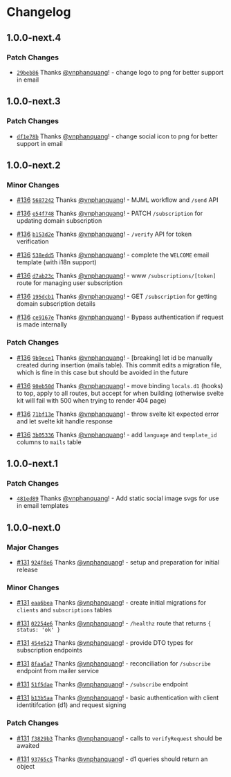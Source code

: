 # Changelog

## 1.0.0-next.4

### Patch Changes

- [`29beb86`](https://github.com/sveltevietnam/sveltevietnam.dev/commit/29beb868e893c4ec11206f38d95d460b5bf4809d) Thanks [@vnphanquang](https://github.com/vnphanquang)! - change logo to png for better support in email

## 1.0.0-next.3

### Patch Changes

- [`df1e78b`](https://github.com/sveltevietnam/sveltevietnam.dev/commit/df1e78b4b03d2d1fdbea90152070f49212e697c3) Thanks [@vnphanquang](https://github.com/vnphanquang)! - change social icon to png for better support in email

## 1.0.0-next.2

### Minor Changes

- [#136](https://github.com/sveltevietnam/sveltevietnam.dev/pull/136) [`5687242`](https://github.com/sveltevietnam/sveltevietnam.dev/commit/5687242d589f4eede3323ac20f0fea3d51012b07) Thanks [@vnphanquang](https://github.com/vnphanquang)! - MJML workflow and `/send` API

- [#136](https://github.com/sveltevietnam/sveltevietnam.dev/pull/136) [`e54f748`](https://github.com/sveltevietnam/sveltevietnam.dev/commit/e54f74895f2ef20f7a1b02bffd7b630f6ec67f75) Thanks [@vnphanquang](https://github.com/vnphanquang)! - PATCH `/subscription` for updating domain subscription

- [#136](https://github.com/sveltevietnam/sveltevietnam.dev/pull/136) [`b153d2e`](https://github.com/sveltevietnam/sveltevietnam.dev/commit/b153d2e81166d5eca1728e5500a7bc8e8273027f) Thanks [@vnphanquang](https://github.com/vnphanquang)! - `/verify` API for token verification

- [#136](https://github.com/sveltevietnam/sveltevietnam.dev/pull/136) [`538edd5`](https://github.com/sveltevietnam/sveltevietnam.dev/commit/538edd510052dc72ff6ab9d8267091b783bd3b37) Thanks [@vnphanquang](https://github.com/vnphanquang)! - complete the `WELCOME` email template (with i18n support)

- [#136](https://github.com/sveltevietnam/sveltevietnam.dev/pull/136) [`d7ab23c`](https://github.com/sveltevietnam/sveltevietnam.dev/commit/d7ab23ca524c6562ab23e3021a28c4e39981f640) Thanks [@vnphanquang](https://github.com/vnphanquang)! - www `/subscriptions/[token]` route for managing user subscription

- [#136](https://github.com/sveltevietnam/sveltevietnam.dev/pull/136) [`195dcb1`](https://github.com/sveltevietnam/sveltevietnam.dev/commit/195dcb14f157313f1edb4d6d16c23307dd189e78) Thanks [@vnphanquang](https://github.com/vnphanquang)! - GET `/subscription` for getting domain subscription details

- [#136](https://github.com/sveltevietnam/sveltevietnam.dev/pull/136) [`ce9167e`](https://github.com/sveltevietnam/sveltevietnam.dev/commit/ce9167e9acbac20161ef835e0e575956bfe5b6cd) Thanks [@vnphanquang](https://github.com/vnphanquang)! - Bypass authentication if request is made internally

### Patch Changes

- [#136](https://github.com/sveltevietnam/sveltevietnam.dev/pull/136) [`9b9ece1`](https://github.com/sveltevietnam/sveltevietnam.dev/commit/9b9ece173c5aced2c35b93ffe3c97ca80a82316f) Thanks [@vnphanquang](https://github.com/vnphanquang)! - [breaking] let id be manually created during insertion (mails table). This commit edits a migration file, which is fine in this case but should be avoided in the future

- [#136](https://github.com/sveltevietnam/sveltevietnam.dev/pull/136) [`90eb50d`](https://github.com/sveltevietnam/sveltevietnam.dev/commit/90eb50db1c3004f7bc7acec1aafc33d92062c96c) Thanks [@vnphanquang](https://github.com/vnphanquang)! - move binding `locals.d1` (hooks) to top, apply to all routes, but accept for when building (otherwise svelte kit will fail with 500 when trying to render 404 page)

- [#136](https://github.com/sveltevietnam/sveltevietnam.dev/pull/136) [`71bf13e`](https://github.com/sveltevietnam/sveltevietnam.dev/commit/71bf13e2659d10417026c0c5569d814e267f4af0) Thanks [@vnphanquang](https://github.com/vnphanquang)! - throw svelte kit expected error and let svelte kit handle response

- [#136](https://github.com/sveltevietnam/sveltevietnam.dev/pull/136) [`3b05336`](https://github.com/sveltevietnam/sveltevietnam.dev/commit/3b05336a477ee4232014399b3b174a3f8f526628) Thanks [@vnphanquang](https://github.com/vnphanquang)! - add `language` and `template_id` columns to `mails` table

## 1.0.0-next.1

### Patch Changes

- [`481ed89`](https://github.com/sveltevietnam/sveltevietnam.dev/commit/481ed898c6e35c8c999464d9569be0429d1ba847) Thanks [@vnphanquang](https://github.com/vnphanquang)! - Add static social image svgs for use in email templates

## 1.0.0-next.0

### Major Changes

- [#131](https://github.com/sveltevietnam/sveltevietnam.dev/pull/131) [`924f8e6`](https://github.com/sveltevietnam/sveltevietnam.dev/commit/924f8e6bca243509de4da3c55f4924426f04f117) Thanks [@vnphanquang](https://github.com/vnphanquang)! - setup and preparation for initial release

### Minor Changes

- [#131](https://github.com/sveltevietnam/sveltevietnam.dev/pull/131) [`eaa6bea`](https://github.com/sveltevietnam/sveltevietnam.dev/commit/eaa6beabba84ad0703cd6ceb9dae7cca32e997b0) Thanks [@vnphanquang](https://github.com/vnphanquang)! - create initial migrations for `clients` and `subscriptions` tables

- [#131](https://github.com/sveltevietnam/sveltevietnam.dev/pull/131) [`02254e6`](https://github.com/sveltevietnam/sveltevietnam.dev/commit/02254e60ac7637f519a1b05e87ced064b21479c5) Thanks [@vnphanquang](https://github.com/vnphanquang)! - `/healthz` route that returns `{ status: 'ok' }`

- [#131](https://github.com/sveltevietnam/sveltevietnam.dev/pull/131) [`454e523`](https://github.com/sveltevietnam/sveltevietnam.dev/commit/454e5238b5f915ed14c8b7d86d41b3910b6f09dd) Thanks [@vnphanquang](https://github.com/vnphanquang)! - provide DTO types for subscription endpoints

- [#131](https://github.com/sveltevietnam/sveltevietnam.dev/pull/131) [`8faa5a7`](https://github.com/sveltevietnam/sveltevietnam.dev/commit/8faa5a723fc56eb9ebf84d8f53e1918ea626fd70) Thanks [@vnphanquang](https://github.com/vnphanquang)! - reconciliation for `/subscribe` endpoint from mailer service

- [#131](https://github.com/sveltevietnam/sveltevietnam.dev/pull/131) [`51f5dae`](https://github.com/sveltevietnam/sveltevietnam.dev/commit/51f5daec9d14ee05b6272ea4f659c8621f3c9566) Thanks [@vnphanquang](https://github.com/vnphanquang)! - `/subscribe` endpoint

- [#131](https://github.com/sveltevietnam/sveltevietnam.dev/pull/131) [`b13b5aa`](https://github.com/sveltevietnam/sveltevietnam.dev/commit/b13b5aa3f910c11ab534b9856b57f2bf16204c04) Thanks [@vnphanquang](https://github.com/vnphanquang)! - basic authentication with client identitifcation (d1) and request signing

### Patch Changes

- [#131](https://github.com/sveltevietnam/sveltevietnam.dev/pull/131) [`f3829b3`](https://github.com/sveltevietnam/sveltevietnam.dev/commit/f3829b30f1ac069291f42869fa74f59b5b684ca6) Thanks [@vnphanquang](https://github.com/vnphanquang)! - calls to `verifyRequest` should be awaited

- [#131](https://github.com/sveltevietnam/sveltevietnam.dev/pull/131) [`93765c5`](https://github.com/sveltevietnam/sveltevietnam.dev/commit/93765c50adb73934090b6d94817965c1e9477123) Thanks [@vnphanquang](https://github.com/vnphanquang)! - d1 queries should return an object
